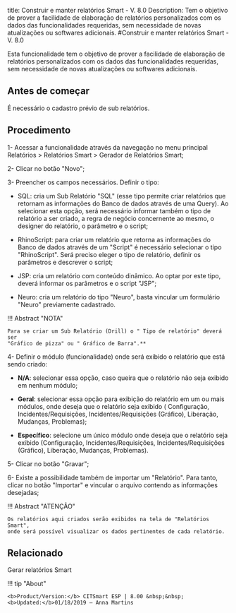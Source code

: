 title: Construir e manter relatórios Smart - V. 8.0
Description: Tem o objetivo de prover a facilidade de elaboração de relatórios personalizados com os dados das funcionalidades requeridas, sem necessidade de novas atualizações ou softwares adicionais.
#Construir e manter relatórios Smart - V. 8.0

Esta funcionalidade tem o objetivo de prover a facilidade de elaboração de
relatórios personalizados com os dados das funcionalidades requeridas, sem
necessidade de novas atualizações ou softwares adicionais.

Antes de começar
--------------------

É necessário o cadastro prévio de sub relatórios.

Procedimento
----------------

1-  Acessar a funcionalidade através da navegação no menu principal Relatórios
    \> Relatórios Smart \> Gerador de Relatórios Smart;

2-  Clicar no botão "Novo";

3-  Preencher os campos necessários. Definir o tipo:

   +  SQL: cria um Sub Relatório "SQL" (esse tipo permite criar relatórios que
      retornam as informações do Banco de dados através de uma Query). Ao
      selecionar esta opção, será necessário informar também o tipo de
      relatório a ser criado, a regra de negócio concernente ao mesmo, o
      designer do relatório, o parâmetro e o script;

   +  RhinoScript: para criar um relatório que retorna as informações do Banco
      de dados através de um "Script" é necessário selecionar o tipo
      "RhinoScript". Será preciso eleger o tipo de relatório, definir os
      parâmetros e descrever o script;

   +  JSP: cria um relatório com conteúdo dinâmico. Ao optar por este tipo,
      deverá informar os parâmetros e o script "JSP";

   +  Neuro: cria um relatório do tipo "Neuro", basta vincular um formulário
      "Neuro" previamente cadastrado.

!!! Abstract "NOTA"

    Para se criar um Sub Relatório (Drill) o " Tipo de relatório" deverá ser
    "Gráfico de pizza" ou " Gráfico de Barra".**


4-  Definir o módulo (funcionalidade) onde será exibido o relatório que está
    sendo criado:

  +   **N/A**: selecionar essa opção, caso queira que o relatório não seja exibido
      em nenhum módulo;

  +   **Geral**: selecionar essa opção para exibição do relatório em um ou mais
      módulos, onde deseja que o relatório seja exibido ( Configuração,
      Incidentes/Requisições, Incidentes/Requisições (Gráfico), Liberação,
      Mudanças, Problemas);

  +   **Específico**: selecione um único módulo onde deseja que o relatório seja
      exibido (Configuração, Incidentes/Requisições, Incidentes/Requisições
      (Gráfico), Liberação, Mudanças, Problemas).

5-  Clicar no botão "Gravar";

6-  Existe a possibilidade também de importar um "Relatório". Para tanto, clicar
    no botão "Importar" e vincular o arquivo contendo as informações desejadas;


!!! Abstract "ATENÇÃO"

    Os relatórios aqui criados serão exibidos na tela de "Relatórios Smart",
    onde será possível visualizar os dados pertinentes de cada relatório.


Relacionado
-------

Gerar relatórios Smart


!!! tip "About"

    <b>Product/Version:</b> CITSmart ESP | 8.00 &nbsp;&nbsp;
    <b>Updated:</b>01/18/2019 – Anna Martins
